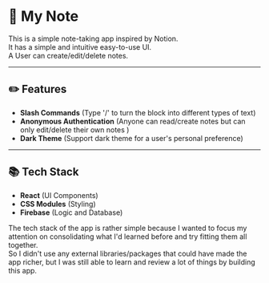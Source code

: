 # 📗 My Note 

This is a simple note-taking app inspired by Notion.\
It has a simple and intuitive easy-to-use UI.\
A User can create/edit/delete notes.

---

## ✏️ Features

- **Slash Commands** (Type '/' to turn the block into different types of text)
- **Anonymous Authentication** (Anyone can read/create notes but can only edit/delete their own notes )
- **Dark Theme** (Support dark theme for a user's personal preference)

---

## 📚 Tech Stack

- **React** (UI Components)
- **CSS Modules** (Styling)
- **Firebase** (Logic and Database)

The tech stack of the app is rather simple because I wanted to focus my attention on consolidating what I'd learned before and try fitting them all together.\
So I didn't use any external libraries/packages that could have made the app richer, but I was still able to learn and review a lot of things by building this app.
